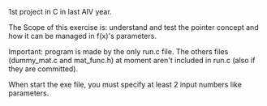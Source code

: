 1st project in C in last AIV year.

The Scope of this exercise is: understand and test the pointer concept and how
 it can be managed in f(x)'s parameters.

Important: program is made by the only run.c file.
The others files (dummy_mat.c and mat_func.h) at moment aren't included in run.c
(also if they are committed).

When start the exe file, you must specify at least 2 input numbers like parameters.